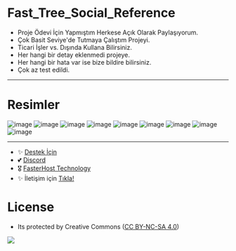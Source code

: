 # Fast_Tree_Social_Reference

- Proje Ödevi İçin Yapmıştım Herkese Açık Olarak Paylaşıyorum.
- Çok Basit Seviye'de Tutmaya Çalıştım Projeyi.
- Ticari İşler vs. Dışında Kullana Bilirsiniz.
- Her hangi bir detay eklenmedi projeye.
- Her hangi bir hata var ise bize bildire bilirsiniz.
- Çok az test edildi.

---

# Resimler

![image](https://user-images.githubusercontent.com/63351166/210420990-3848168d-3aa6-4a88-aa36-3fd417572805.png)
![image](https://user-images.githubusercontent.com/63351166/210421173-0a564cfe-2c82-4f09-be3b-b71fdebc0156.png)
![image](https://user-images.githubusercontent.com/63351166/210421185-944fc6e8-ee43-4143-ac94-c0d796066978.png)
![image](https://user-images.githubusercontent.com/63351166/210421333-072ad9b3-005a-4c05-9440-7bbfe2001558.png)
![image](https://user-images.githubusercontent.com/63351166/210421373-09eaf690-1e14-462f-8f27-98ac7c355930.png)
![image](https://user-images.githubusercontent.com/63351166/210421413-f5de76c7-7ef3-47bb-ba10-e8d2ca367c03.png)
![image](https://user-images.githubusercontent.com/63351166/210421446-92f13d00-c514-4346-8ed3-3b3d93570400.png)
![image](https://user-images.githubusercontent.com/63351166/210421552-e3ebe2d2-69e3-4d91-ba9e-cacbce099597.png)
![image](https://user-images.githubusercontent.com/63351166/210421572-8898fbde-e5df-4aaa-8964-06620ca12c89.png)


---
- ✨ [Destek İçin](https://fastuptime.com) <br>
- 💕 [Discord](https://fastuptime.com/discord)<br>
- 🎖️ [FasterHost Technology](https://fasterhost.tech/)<br>
- ✨ İletişim için [Tıkla!](mailto:fastuptime@gmail.com)<br>

# License
- Its protected by Creative Commons ([CC BY-NC-SA 4.0](https://creativecommons.org/licenses/by-nc-sa/4.0/))

<a href="https://creativecommons.org/licenses/by-nc-sa/4.0/" title="BYNCSA40"><img src="https://licensebuttons.net/l/by-nc-sa/4.0/88x31.png"></a>
